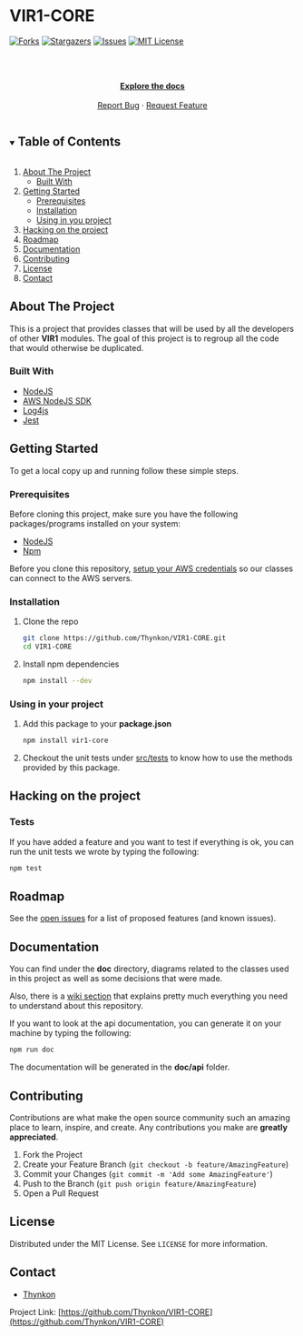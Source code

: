 # VIR1-CORE


<!--
*** Thanks for checking out the Best-README-Template. If you have a suggestion
*** that would make this better, please fork the repo and create a pull request
*** or simply open an issue with the tag "enhancement".
*** Thanks again! Now go create something AMAZING! :D
***
***
***
*** To avoid retyping too much info. Do a search and replace for the following:
*** github_username, repo_name, twitter_handle, email, project_title, project_description
-->



<!-- PROJECT SHIELDS -->
<!--
*** I'm using markdown "reference style" links for readability.
*** Reference links are enclosed in brackets [ ] instead of parentheses ( ).
*** See the bottom of this document for the declaration of the reference variables
*** for contributors-url, forks-url, etc. This is an optional, concise syntax you may use.
*** https://www.markdownguide.org/basic-syntax/#reference-style-links
-->
[![Forks][forks-shield]][forks-url]
[![Stargazers][stars-shield]][stars-url]
[![Issues][issues-shield]][issues-url]
[![MIT License][license-shield]][license-url]


<!-- PROJECT LOGO -->
<br />
<p style="text-align:center;">
  <p style="text-align:center;">
    <br />
    <a href="./doc"><strong>Explore the docs</strong></a>
    <br />
    <br />
    <a href="https://github.com/Thynkon/VIR1-CORE/issues">Report Bug</a>
    ·
    <a href="https://github.com/Thynkon/VIR1-CORE/issues">Request Feature</a>
  </p>
</p>



<!-- TABLE OF CONTENTS -->
<details open="open">
  <summary><h2 style="display: inline-block">Table of Contents</h2></summary>
  <ol>
    <li>
      <a href="#about-the-project">About The Project</a>
      <ul>
        <li><a href="#built-with">Built With</a></li>
      </ul>
    </li>
    <li>
      <a href="#getting-started">Getting Started</a>
      <ul>
        <li><a href="#prerequisites">Prerequisites</a></li>
        <li><a href="#installation">Installation</a></li>
        <li><a href="#using-in-your-project">Using in you project</a></li>
      </ul>
    </li>
    <li><a href="#hacking-on-the-project">Hacking on the project</a></li>
    <li><a href="#roadmap">Roadmap</a></li>
    <li><a href="#documentation">Documentation</a></li>
    <li><a href="#contributing">Contributing</a></li>
    <li><a href="#license">License</a></li>
    <li><a href="#contact">Contact</a></li>
  </ol>
</details>



<!-- ABOUT THE PROJECT -->
## About The Project
This is a project that provides classes that will be used by all the developers of other **VIR1** modules. The goal of this project is to regroup all the code that would otherwise be duplicated.

### Built With

* [NodeJS](https://nodejs.org)
* [AWS NodeJS SDK](https://aws.amazon.com/fr/sdk-for-javascript)
* [Log4js](https://log4js-node.github.io/log4js-node)
* [Jest](https://jestjs.io)

<!-- GETTING STARTED -->
## Getting Started

To get a local copy up and running follow these simple steps.

### Prerequisites
Before cloning this project, make sure you have the following packages/programs installed on your system:
- [NodeJS](https://nodejs.org)
- [Npm](https://www.npmjs.com)

Before you clone this repository, [setup your AWS credentials](https://docs.aws.amazon.com/cli/latest/userguide/cli-configure-files.html) so our classes can connect to the AWS servers.

### Installation

1. Clone the repo
   ```sh
   git clone https://github.com/Thynkon/VIR1-CORE.git
   cd VIR1-CORE
   ```

2. Install npm dependencies
    ```sh
    npm install --dev
    ```

### Using in your project

1. Add this package to your **package.json**
    ```sh
    npm install vir1-core
    ```

2. Checkout the unit tests under [src/tests](https://github.com/Thynkon/VIR1-CORE/tree/develop/src/tests) to know how to use the methods provided by this package.


## Hacking on the project
### Tests
If you have added a feature and you want to test if everything is ok, you can run the unit tests we wrote
by typing the following:
```sh
npm test
```

<!-- ROADMAP -->
## Roadmap

See the [open issues](https://github.com/Thynkon/VIR1-CORE/issues) for a list of proposed features (and known issues).

## Documentation
You can find under the **doc** directory, diagrams related to the classes used in this project as well as some decisions that were made.

Also, there is a [wiki section](https://github.com/Thynkon/VIR1-CORE/wiki) that explains pretty much everything you need to understand about
this repository.

If you want to look at the api documentation, you can generate it on your machine by typing the following:
```sh
npm run doc
```

The documentation will be generated in the **doc/api** folder.

<!-- CONTRIBUTING -->
## Contributing

Contributions are what make the open source community such an amazing place to learn, inspire, and create. Any contributions you make are **greatly appreciated**.

1. Fork the Project
2. Create your Feature Branch (`git checkout -b feature/AmazingFeature`)
3. Commit your Changes (`git commit -m 'Add some AmazingFeature'`)
4. Push to the Branch (`git push origin feature/AmazingFeature`)
5. Open a Pull Request



<!-- LICENSE -->
## License

Distributed under the MIT License. See `LICENSE` for more information.



<!-- CONTACT -->
## Contact

- [Thynkon](https://github.com/Thynkon)

Project Link: [https://github.com/Thynkon/VIR1-CORE](https://github.com/Thynkon/VIR1-CORE)

<!-- MARKDOWN LINKS & IMAGES -->
<!-- https://www.markdownguide.org/basic-syntax/#reference-style-links -->
[forks-shield]: https://img.shields.io/github/forks/Thynkon/VIR1-CORE
[forks-url]: https://github.com/Thynkon/VIR1-CORE/network/members
[stars-shield]: https://img.shields.io/github/stars/Thynkon/VIR1-CORE
[stars-url]: https://github.com/Thynkon/VIR1-CORE/stargazers
[issues-shield]: https://img.shields.io/github/issues/Thynkon/VIR1-CORE
[issues-url]: https://github.com/Thynkon/VIR1-CORE/issues
[license-shield]: https://img.shields.io/github/license/Thynkon/VIR1-CORE
[license-url]: https://github.com/Thynkon/VIR1-CORE/blob/master/LICENSE
